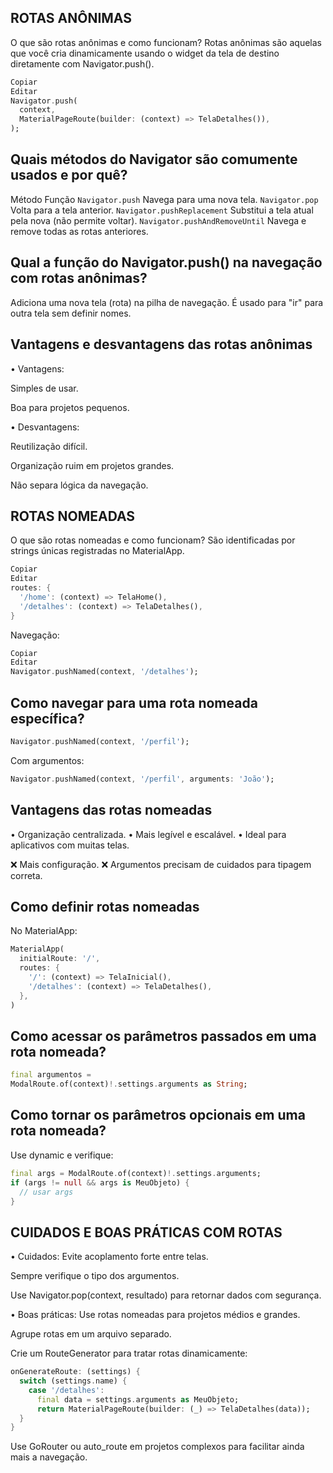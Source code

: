 ## ROTAS ANÔNIMAS
 O que são rotas anônimas e como funcionam?
Rotas anônimas são aquelas que você cria dinamicamente usando o widget da tela de destino diretamente com Navigator.push().

```dart
Copiar
Editar
Navigator.push(
  context,
  MaterialPageRoute(builder: (context) => TelaDetalhes()),
);
```

## Quais métodos do Navigator são comumente usados e por quê?

Método	Função
`Navigator.push`	Navega para uma nova tela.
`Navigator.pop`	Volta para a tela anterior.
`Navigator.pushReplacement`	Substitui a tela atual pela nova (não permite voltar).
`Navigator.pushAndRemoveUntil`	Navega e remove todas as rotas anteriores.

## Qual a função do Navigator.push() na navegação com rotas anônimas?
Adiciona uma nova tela (rota) na pilha de navegação. É usado para "ir" para outra tela sem definir nomes.

## Vantagens e desvantagens das rotas anônimas
• Vantagens:

Simples de usar.

Boa para projetos pequenos.

• Desvantagens:

Reutilização difícil.

Organização ruim em projetos grandes.

Não separa lógica da navegação.

## ROTAS NOMEADAS
 O que são rotas nomeadas e como funcionam?
São identificadas por strings únicas registradas no MaterialApp.

```dart
Copiar
Editar
routes: {
  '/home': (context) => TelaHome(),
  '/detalhes': (context) => TelaDetalhes(),
}
```

Navegação:

```dart
Copiar
Editar
Navigator.pushNamed(context, '/detalhes');
```

## Como navegar para uma rota nomeada específica?
```dart
Navigator.pushNamed(context, '/perfil');
```
Com argumentos:

```dart
Navigator.pushNamed(context, '/perfil', arguments: 'João');
```

## Vantagens das rotas nomeadas
• Organização centralizada.
• Mais legível e escalável.
• Ideal para aplicativos com muitas telas.

❌ Mais configuração.
❌ Argumentos precisam de cuidados para tipagem correta.


## Como definir rotas nomeadas
No MaterialApp:

```dart
MaterialApp(
  initialRoute: '/',
  routes: {
    '/': (context) => TelaInicial(),
    '/detalhes': (context) => TelaDetalhes(),
  },
)
```

## Como acessar os parâmetros passados em uma rota nomeada?
```dart
final argumentos = 
ModalRoute.of(context)!.settings.arguments as String;
```

## Como tornar os parâmetros opcionais em uma rota nomeada?
Use dynamic e verifique:

```dart
final args = ModalRoute.of(context)!.settings.arguments;
if (args != null && args is MeuObjeto) {
  // usar args
}
```
## CUIDADOS E BOAS PRÁTICAS COM ROTAS

• Cuidados:
Evite acoplamento forte entre telas.

Sempre verifique o tipo dos argumentos.

Use Navigator.pop(context, resultado) para retornar dados com segurança.

• Boas práticas:
Use rotas nomeadas para projetos médios e grandes.

Agrupe rotas em um arquivo separado.

Crie um RouteGenerator para tratar rotas dinamicamente:

```dart
onGenerateRoute: (settings) {
  switch (settings.name) {
    case '/detalhes':
      final data = settings.arguments as MeuObjeto;
      return MaterialPageRoute(builder: (_) => TelaDetalhes(data));
  }
}
```
Use GoRouter ou auto_route em projetos complexos para facilitar ainda mais a navegação.